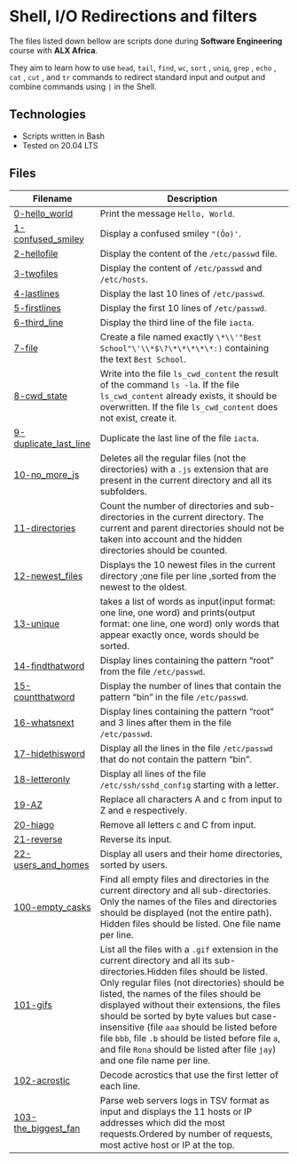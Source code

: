 # Shell, I/O Redirections and filters


The files listed down bellow are scripts done during **Software Engineering** course with **ALX Africa**. 

They aim to learn how to use `head`, `tail`, `find`, `wc`, `sort` , `uniq`, `grep` , `echo` , `cat` , `cut` , and `tr` commands to redirect standard input and output and combine commands using `|` in the Shell.

## Technologies
* Scripts written in Bash
* Tested on 20.04 LTS

## Files

| Filename | Description |
| -------- | ----------- |
| [0-hello_world](./0-hello_world) |  Print the message `Hello, World`. |
| [1-confused_smiley](./1-confused_smiley) | Display a confused smiley `"(Ôo)'`. |
| [2-hellofile](./2-hellofile) | Display the content of the `/etc/passwd` file. |
| [3-twofiles](./3-twofiles) | Display the content of `/etc/passwd` and `/etc/hosts`. |
| [4-lastlines](./4-lastlines) | Display the last 10 lines of `/etc/passwd`. |
| [5-firstlines](./5-firstlines) | Display the first 10 lines of `/etc/passwd`. |
| [6-third_line](./6-third_line) | Display the third line of the file `iacta`. |
| [7-file](./7-file) | Create a file named exactly `\*\\'"Best School"\'\\*$\?\*\*\*\*\*:)` containing the text `Best School`. |
| [8-cwd_state](./8-cwd_state) | Write into the file `ls_cwd_content` the result of the command `ls -la`. If the file `ls_cwd_content` already exists, it should be overwritten. If the file `ls_cwd_content` does not exist, create it. |
| [9-duplicate_last_line](./9-duplicate_last_line) | Duplicate the last line of the file `iacta`. |
| [10-no_more_js](./10-no_more_js) | Deletes all the regular files (not the directories) with a `.js` extension that are present in the current directory and all its subfolders. |
| [11-directories](./11-directories) | Count the number of directories and sub-directories in the current directory. The current and parent directories should not be taken into account and the hidden directories should be counted. |
| [12-newest_files](./12-newest_files) | Displays the 10 newest files in the current directory ;one file per line ,sorted from the newest to the oldest. |
| [13-unique](./13-unique) | takes a list of words as input(input format: one line, one word) and prints(output format: one line, one word) only words that appear exactly once, words should be sorted. |
| [14-findthatword](./14-findthatword) | Display lines containing the pattern “root” from the file `/etc/passwd`. |
| [15-countthatword](./15-countthatword) | Display the number of lines that contain the pattern “bin” in the file `/etc/passwd`. |
| [16-whatsnext](./16-whatsnext) | Display lines containing the pattern “root” and 3 lines after them in the file `/etc/passwd`. |
| [17-hidethisword](./17-hidethisword) | Display all the lines in the file `/etc/passwd` that do not contain the pattern “bin”. |
| [18-letteronly](./18-letteronly) | Display all lines of the file `/etc/ssh/sshd_config` starting with a letter. |
| [19-AZ](./19-AZ) | Replace all characters A and c from input to Z and e respectively. |
| [20-hiago](./20-hiago) | Remove all letters c and C from input. |
| [21-reverse](./21-reverse) |  Reverse its input. |
| [22-users_and_homes](./22-users_and_homes) | Display all users and their home directories, sorted by users. |
| [100-empty_casks](./100-empty_casks) | Find all empty files and directories in the current directory and all sub-directories. Only the names of the files and directories should be displayed (not the entire path). Hidden files should be listed. One file name per line. |
| [101-gifs](./101-gifs) |  List all the files with a `.gif` extension in the current directory and all its sub-directories.Hidden files should be listed. Only regular files (not directories) should be listed, the names of the files should be displayed without their extensions, the files should be sorted by byte values but case-insensitive (file `aaa` should be listed before file `bbb`, file `.b` should be listed before file `a`, and file `Rona` should be listed after file `jay`) and one file name per line. |
| [102-acrostic](./102-acrostic) | Decode acrostics that use the first letter of each line. |
| [103-the_biggest_fan](./103-the_biggest_fan) | Parse web servers logs in TSV format as input and displays the 11 hosts or IP addresses which did the most requests.Ordered by number of requests, most active host or IP at the top. |
